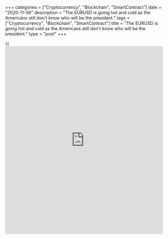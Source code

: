+++
categories = ["Cryptocurrency", "Blockchain", "SmartContract"]
date = "2020-11-06"
description = "The EURUSD is going hot and cold as the Americans still don't know who will be the president."
tags = ["Cryptocurrency", "Blockchain", "SmartContract"]
title = "The EURUSD is going hot and cold as the Americans still don't know who will be the president."
type = "post"
+++

{{<iframe id="large-banner" src="https://www.bounty.group/#slide=1.0" width="100%" height="600" scrolling="no" style="border: 0px solid rgb(216, 221, 230); border-radius: 3px;">}}

2020-11-06

2020-11-06

The market went crazy! Review as of 06.11.2020Dmitri Demidenko

The [EURUSD][1] is going hot and cold as the Americans still don't know
who will be the president.

## I haven't seen such sharp changes in financial assets' moves for a
long time

Markets' insanity is hell for analysts. Thus, the greenback weakened as
soon as Deutsche Bank gave up its bearish attitude to the USD index amid
enduring uncertainty caused by Trump's intention to appeal against the
results. As soon as [investor](https://www.fintechee.com/tutorial-for-forex-trading/investor-mode/)s started selling the yuan and the
Australian dollar after the announcement of the intermediate voting
results, which suggested Trump may keep his presidential chair, those
currencies soared amid Joe Biden's growing advantage. Some are probably
tearing their hair out, but only those who do nothing regret nothing.

Look at the [EURUSD][1]'s weekly chart, and you'll see how difficult an
analyst's life can be. The pair has been changing its direction so often
that experts doubt that a trend is their friend. They aren't psychics,
right? It's psychics that can read other people's thoughts because they
don't have their own ones. Analysts got used to projecting trends and
regularities of the past onto the future, but the market appears to have
forgotten everything and ceased to follow the Republican. It's either
Biden who drives America to Alzheimer, or Trump who drives Biden to the
attorney.

As they say, an old ox makes a straight furrow. If it remembers what the
furrow is for. Investors may have a new hero soon. He may be not as
eccentric as his predecessor, not as fierce a Twitter fan as him. He may
not be going to label the Fed head as the US main enemy, but he still
has some charisma. Only the future will show if the Americans have
chosen the better of two evils.

What is more important is that financial markets are happy: the
Democrats in the White House and the House of Representatives combined
with the Republicans in the Senate are a good option for the [S&P
500][2]. A blue wave would harm the stock index with a supposed tax hike
and tougher [regulation](https://www.playgroundfx.com/blog/forex-broker-regulation/) for tech companies. At the same time, the current
ball game will make it harder or even impossible for the new president's
initiatives to pass through Congress.

What is in store for us under Biden? He won't assert that he always
reaches the result, even if the result is negative, making [investor](https://www.fintechee.com/tutorial-for-forex-trading/investor-mode/)s and
his administration feel awkward. On the other hand, the markets feel too
excited about the improvement of US-China relations. The Democrats have
always been tougher on China than the Republicans, and their leader
promised to punish Beijing for breaches. It won't be surprising if Biden
proceeds to "lynch" China for assumptions about the lab origins of
coronavirus COVID-19. The coronavirus has been undoubtedly created in a
lab: only an evil human genius could combine convulsive coughs with
diarrhea.

Life at Forex will probably be less funny and more dependent on the
president's twitter, but it will hardly be boring. In the meanwhile, the
vote count continues. The Americans haven't decided yet whose puppet
will be their president: China’s or Russia’s. They both look so
tempting!

* * *

P.S. Did you like my article? Share it in social networks: it will be
the best “thank you" :)

Ask me questions and comment below. I’ll be glad to answer your
questions and give necessary explanations.

 **Useful links:**

  * I recommend trying to trade with a reliable broker [here][3]. The system allows you to trade by yourself or copy successful traders from all across the globe.
  * Use my promo-code BLOG for getting deposit bonus 50% on LiteForex platform. Just enter this code in the appropriate field while [depositing][4] your trading account.
  * Telegram chat for traders: <t.me/liteforexengchat>. We are sharing the signals and trading experience
  * Telegram channel with high-quality analytics, Forex reviews, training articles, and other useful things for traders <t.me/liteforex>

## Price chart of EURUSD in real time mode

The content of this article reflects the author’s opinion and does not
necessarily reflect the official position of LiteForex. The material
published on this page is provided for informational purposes only and
should not be considered as the provision of investment advice for the
purposes of Directive 2004/39/EC.

Rate this article:

{{value}}

( {{count}} {{title}} )

   1. my.liteforex.com/trading/chart?symbol=EURUSD&returnUrl=true
   2. my.liteforex.com/trading/chart?symbol=SPX&returnUrl=true
   3. my.liteforex.com/?category=analysts-opinions&slug=the-market-went-crazy-review-as-of-06112020&openPopup=%2Fregistration%2Fpopup&utm_source=blog&utm_medium=article&utm_campaign=bonus
   4. my.liteforex.com/deposit/?category=analysts-opinions&slug=the-market-went-crazy-review-as-of-06112020&promo_code=BLOG&utm_source=blog&utm_medium=article&utm_campaign=bonus